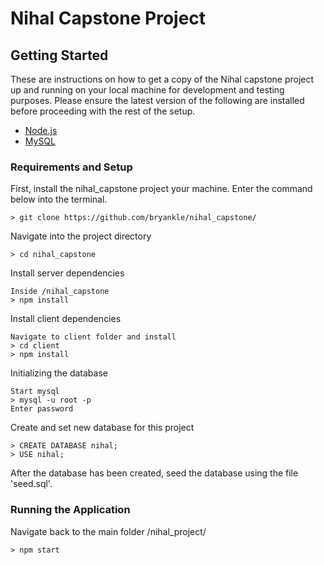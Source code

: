 # Nihal Capstone Project
## Getting Started
These are instructions on how to get a copy of the Nihal capstone project up and running on your local machine for development and testing purposes. Please ensure the latest version of the following are installed before proceeding with the rest of the setup.
- [Node.js](https://nodejs.org/en/download/) 
- [MySQL](https://www.mysql.com/downloads/)

### Requirements and Setup
First, install the nihal_capstone project your machine. Enter the command below into the terminal. 
```
> git clone https://github.com/bryankle/nihal_capstone/
```
Navigate into the project directory
```
> cd nihal_capstone
```
Install server dependencies
```
Inside /nihal_capstone
> npm install
```
Install client dependencies
```
Navigate to client folder and install
> cd client
> npm install
```
Initializing the database
```
Start mysql
> mysql -u root -p
Enter password
```
Create and set new database for this project
```
> CREATE DATABASE nihal;
> USE nihal;
```
After the database has been created, seed the database using the file 'seed.sql'.

### Running the Application
Navigate back to the main folder /nihal_project/
```
> npm start
```
